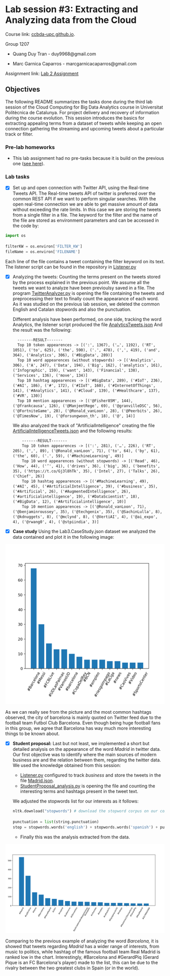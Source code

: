 # Lab session #3: Extracting and Analyzing data from the Cloud

Course link: [ccbda-upc.github.io](https://ccbda-upc.github.io/).

Group 1207

-   Quang Duy Tran - duy9968\@gmail.com

-   Marc Garnica Caparros - marcgarnicacaparros\@gmail.com

Assignment link: [Lab 2 Assignment](https://github.com/CCBDA-UPC/Assignments-2018/blob/master/Lab03.md)

## Objectives

The following README summarizes the tasks done during the third lab session
of the Cloud Computing for Big Data Analytics course in Universitat Politècnica
de Catalunya. For project delivery and recovery of information during the course evolution.
This session introduces the basics for extracting appealing terms from a dataset of tweets while keeping an open connection gathering the streaming and upcoming tweets about a particular track or filter.

### Pre-lab homeworks

-   This lab assignment had no pre-tasks because it is build on the previous one ([see here](https://github.com/duy-tran/CLOUD-COMPUTING-CLASS-2018/tree/master/Lab2)).

### Lab tasks

-  [x] Set up and open connection with Twitter API, using the Real-time Tweets API. The Real-time tweets API of twitter is preferred over the common REST API if we want to perform singular searches. With the open real-time connection we are able to get massive amount of data without exceeding the rate limits. In this case we are storing the tweets from a single filter in a file. The keyword for the filter and the name of the file are stored as environment parameters and can be accessed in the code by:

```python
import os

filterKW = os.environ['FILTER_KW']
fileName = os.environ['FILENAME']
```
Each line of the file contains a tweet containing the filter keyword on its text. The listener script can be found in the repository in [Listener.py](Listener.py)

- [x] Analyzing the tweets: Counting the terms present on the tweets stored by the process explained in the previous point. We assume all the tweets we want to analyze have been previoulsy saved in a file. The program [TwitterAnalyzer.py](TwitterAnalyzer.py) is opening the file containing the tweets and preprocessing their text to finally count the appearance of each word. As it was studied on the previous lab session, we deleted the common English and Catalan stopwords and also the punctuation.

    Different analysis have been performed, on one side, tracking the word Analytics, the listener script produced the file [AnalyticsTweets.json](AnalyticsTweets.json) And the result was the following:

        -------RESULT-------
        Top 10 token appearences -> [(':', 1367), ('…', 1192), ('RT', 1051), ('to', 625), ('the', 590), ('.', 478), (',', 419), ('and', 364), ('Analytics', 306), ('#BigData', 289)]
        Top 10 word appearences (without stopwords) -> [('Analytics', 306), ('A', 247), ('Data', 194), ('Big', 162), ('analytics', 161), ('Infographic', 159), ('want', 143), ('Financial', 138), ('Services', 136), ('move', 134)]
        Top 10 hashtag appearences -> [('#BigData', 289), ('#IoT', 236), ('#AI', 186), ('#', 172), ('#IIoT', 160), ('#InternetOfThings', 141), ('#Analytics', 141), ('#Cloud', 139), ('#Healthcare', 137), ('#VR', 130)]
        Top 10 mention appearences -> [('@Fisher85M', 144), ('@frankcausa', 126), ('@ManjeetRege', 69), ('@granvilleDSC', 56), ('@FortniteGame', 28), ('@Ronald_vanLoon', 28), ('@Peerbits', 26), ('@TimesNow', 19), ('@forsungwoon_th', 18), ('@', 14)]

    We also analyzed the track of "ArtificialIntelligence" creating the file [ArtificialIntelligenceTweets.json](ArtificialIntelligenceTweets.json) and the following results:

          -------RESULT-------
          Top 10 token appearences -> [(':', 281), ('…', 226), ('RT', 205), (',', 89), ('@Ronald_vanLoon', 71), ('to', 64), ('by', 61), ('the', 60), ('.', 59), ('#MachineLearning', 49)]
          Top 10 word appearences (without stopwords) -> [('Read', 46), ('How', 44), ('’', 41), ('drives', 36), ('big', 36), ('benefits', 35), ('https://t.co/Gj3l8hTk', 35), ('Intel', 27), ('Talks', 26), ('Chief', 26)]
          Top 10 hashtag appearences -> [('#MachineLearning', 49), ('#AI', 45), ('#ArtificialIntelligence', 39), ('#business', 35), ('#Artificial', 26), ('#AugmentedIntelligence', 26), ('#artificialintelligence', 19), ('#DataScientist', 18), ('#BigData', 12), ('#Artificialintelligence', 10)]
          Top 10 mention appearences -> [('@Ronald_vanLoon', 71), ('@benjaminroussey', 35), ('@techgenix', 35), ('@SachinLulla', 8), ('@kdnuggets', 8), ('@mclynd', 8), ('@VertiAI', 4), ('@ai_expo', 4), ('@rwang0', 4), ('@stpiindia', 3)]

- [x] **Case study** Using the Lab3.CaseStudy.json dataset we analyzed the data contained and plot it in the following image:

<p align="center">
  <img src="CaseStudy.png">
</p>

As we can really see from the picture and the most common hashtags observed, the city of barcelona is mainly quoted on Twitter feed due to the football team Futbol Club Barcelona. Even though being huge football fans in this group, we agree that Barcelona has way much more interesting things to be known about.

- [x] **Student proposal:** Last but not least, we implemented a short but detailed analysis on the appearance of the word _Madrid_ in twitter data. Our first objective was to identify where the main sources of modern business are and the relation between them, regarding the twitter data. We used the knowledge obtained from this session:
   - [Listener.py](Listener.py) configured to track _business_ and store the tweets in the file [Madrid.json](Madrid.json).
   - [StudentProposal_analysis.py](StudentProposal_analysis.py) is opening the file and counting the interesting terms and hashtags present in the tweet text.

   We adjusted the stopwords list for our interests as it follows:
   ```python
   nltk.download("stopwords") # download the stopword corpus on our computer

   punctuation = list(string.punctuation)
   stop = stopwords.words('english') + stopwords.words('spanish') + punctuation + ['rt', 'via', 'RT', '…', '#', 'ี', '️', '¿', '¡', '’']

   ```

   - Finally this was the analysis extracted from the data.

<p align="center">
  <img src="Madrid.png">
</p>

Comparing to the previous example of analyzing the word _Barcelona,_ it is showed that tweets regarding _Madrid_ has a wider range of interests, from music to politics, while hashtag of the famous football team Real Madrid is ranked low in the chart. Interestingly, #Barcelona and #GerardPiq (Gerard Pique is an FC Barcelona's player) made to the list, this can be due to the rivalry between the two greatest clubs in Spain (or in the world). 